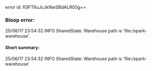 error id: fI3FT6uJcJkNwSBdALR00g==
### Bloop error:

25/06/17 23:54:32 INFO SharedState: Warehouse path is 'file:<WORKSPACE>/spark-warehouse'.
#### Short summary: 

25/06/17 23:54:32 INFO SharedState: Warehouse path is 'file:<WORKSPACE>/spark-warehouse'.